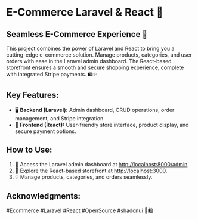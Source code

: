 # E-Commerce Laravel & React 🚀

## Seamless E-Commerce Experience 🌟

This project combines the power of Laravel and React to bring you a cutting-edge e-commerce solution. Manage products, categories, and user orders with ease in the Laravel admin dashboard. The React-based storefront ensures a smooth and secure shopping experience, complete with integrated Stripe payments. 🛍️✨

## Key Features:

- 🖥️ **Backend (Laravel):** Admin dashboard, CRUD operations, order management, and Stripe integration.
- 🌈 **Frontend (React):** User-friendly store interface, product display, and secure payment options.

## How to Use:

1. 🚀 Access the Laravel admin dashboard at [http://localhost:8000/admin](http://localhost:8000/admin).
2. 🛒 Explore the React-based storefront at [http://localhost:3000](http://localhost:3000).
3. 💡 Manage products, categories, and orders seamlessly.


## Acknowledgments:

#Ecommerce #Laravel #React #OpenSource #shadcnui  🚀🛍️
